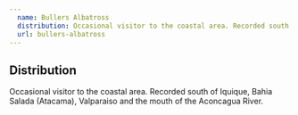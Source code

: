 ```yaml
---
  name: Bullers Albatross
  distribution: Occasional visitor to the coastal area. Recorded south of Iquique, Bahia Salada (Atacama), Valparaiso and the mouth of the Aconcagua River.
  url: bullers-albatross
---
```


## Distribution

Occasional visitor to the coastal area. Recorded south of Iquique, Bahia Salada (Atacama), Valparaiso and the mouth of the Aconcagua River.
